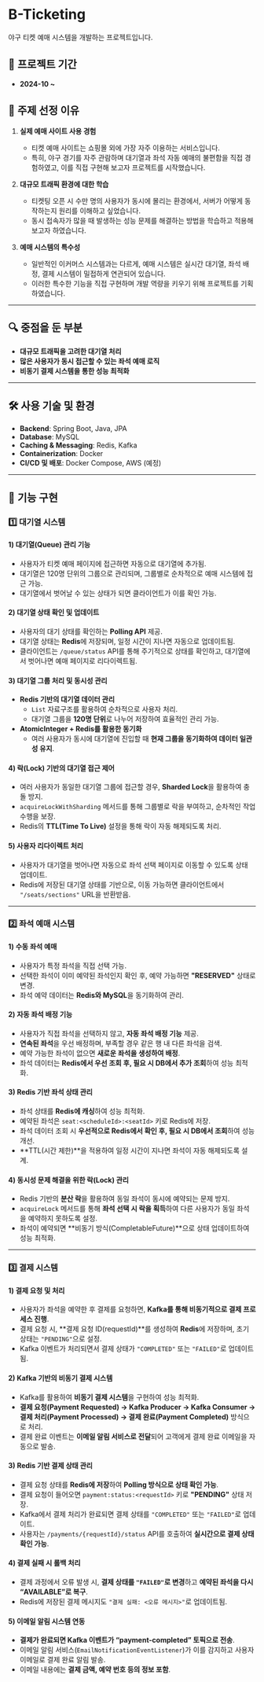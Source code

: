 # **B-Ticketing**
야구 티켓 예매 시스템을 개발하는 프로젝트입니다.

## **📅 프로젝트 기간**
- **2024-10 ~**

## **📌 주제 선정 이유**
1. **실제 예매 사이트 사용 경험**
   - 티켓 예매 사이트는 쇼핑몰 외에 가장 자주 이용하는 서비스입니다.
   - 특히, 야구 경기를 자주 관람하며 대기열과 좌석 자동 예매의 불편함을 직접 경험하였고, 이를 직접 구현해 보고자 프로젝트를 시작했습니다.

2. **대규모 트래픽 환경에 대한 학습**
   - 티켓팅 오픈 시 수만 명의 사용자가 동시에 몰리는 환경에서, 서버가 어떻게 동작하는지 원리를 이해하고 싶었습니다.
   - 동시 접속자가 많을 때 발생하는 성능 문제를 해결하는 방법을 학습하고 적용해 보고자 하였습니다.

3. **예매 시스템의 특수성**
   - 일반적인 이커머스 시스템과는 다르게, 예매 시스템은 실시간 대기열, 좌석 배정, 결제 시스템이 밀접하게 연관되어 있습니다.
   - 이러한 특수한 기능을 직접 구현하며 개발 역량을 키우기 위해 프로젝트를 기획하였습니다.

---

## **🔍 중점을 둔 부분**
- **대규모 트래픽을 고려한 대기열 처리**
- **많은 사용자가 동시 접근할 수 있는 좌석 예매 로직**
- **비동기 결제 시스템을 통한 성능 최적화**

---

## **🛠️ 사용 기술 및 환경**
- **Backend**: Spring Boot, Java, JPA
- **Database**: MySQL
- **Caching & Messaging**: Redis, Kafka
- **Containerization**: Docker
- **CI/CD 및 배포**: Docker Compose, AWS (예정)

---

## **🚀 기능 구현**
### **1️⃣ 대기열 시스템**
#### **1) 대기열(Queue) 관리 기능**
- 사용자가 티켓 예매 페이지에 접근하면 자동으로 대기열에 추가됨.
- 대기열은 120명 단위의 그룹으로 관리되며, 그룹별로 순차적으로 예매 시스템에 접근 가능.
- 대기열에서 벗어날 수 있는 상태가 되면 클라이언트가 이를 확인 가능.

#### **2) 대기열 상태 확인 및 업데이트**
- 사용자의 대기 상태를 확인하는 **Polling API** 제공.
- 대기열 상태는 **Redis**에 저장되며, 일정 시간이 지나면 자동으로 업데이트됨.
- 클라이언트는 `/queue/status` API를 통해 주기적으로 상태를 확인하고, 대기열에서 벗어나면 예매 페이지로 리다이렉트됨.

#### **3) 대기열 그룹 처리 및 동시성 관리**
- **Redis 기반의 대기열 데이터 관리**
  - `List` 자료구조를 활용하여 순차적으로 사용자 처리.
  - 대기열 그룹을 **120명 단위**로 나누어 저장하여 효율적인 관리 가능.
- **AtomicInteger + Redis를 활용한 동기화**
  - 여러 사용자가 동시에 대기열에 진입할 때 **현재 그룹을 동기화하여 데이터 일관성 유지**.

#### **4) 락(Lock) 기반의 대기열 접근 제어**
- 여러 사용자가 동일한 대기열 그룹에 접근할 경우, **Sharded Lock**을 활용하여 충돌 방지.
- `acquireLockWithSharding` 메서드를 통해 그룹별로 락을 부여하고, 순차적인 작업 수행을 보장.
- Redis의 **TTL(Time To Live)** 설정을 통해 락이 자동 해제되도록 처리.

#### **5) 사용자 리다이렉트 처리**
- 사용자가 대기열을 벗어나면 자동으로 좌석 선택 페이지로 이동할 수 있도록 상태 업데이트.
- Redis에 저장된 대기열 상태를 기반으로, 이동 가능하면 클라이언트에서 `"/seats/sections"` URL을 반환받음.

---

### **2️⃣ 좌석 예매 시스템**
#### **1) 수동 좌석 예매**
- 사용자가 특정 좌석을 직접 선택 가능.
- 선택한 좌석이 이미 예약된 좌석인지 확인 후, 예약 가능하면 **"RESERVED"** 상태로 변경.
- 좌석 예약 데이터는 **Redis와 MySQL**을 동기화하여 관리.

#### **2) 자동 좌석 배정 기능**
- 사용자가 직접 좌석을 선택하지 않고, **자동 좌석 배정 기능** 제공.
- **연속된 좌석**을 우선 배정하며, 부족할 경우 같은 행 내 다른 좌석을 검색.
- 예약 가능한 좌석이 없으면 **새로운 좌석을 생성하여 배정**.
- 좌석 데이터는 **Redis에서 우선 조회 후, 필요 시 DB에서 추가 조회**하여 성능 최적화.

#### **3) Redis 기반 좌석 상태 관리**
- 좌석 상태를 **Redis에 캐싱**하여 성능 최적화.
- 예약된 좌석은 `seat:<scheduleId>:<seatId>` 키로 Redis에 저장.
- 좌석 데이터 조회 시 **우선적으로 Redis에서 확인 후, 필요 시 DB에서 조회**하여 성능 개선.
- **TTL(시간 제한)**을 적용하여 일정 시간이 지나면 좌석이 자동 해제되도록 설계.

#### **4) 동시성 문제 해결을 위한 락(Lock) 관리**
- Redis 기반의 **분산 락**을 활용하여 동일 좌석이 동시에 예약되는 문제 방지.
- `acquireLock` 메서드를 통해 **좌석 선택 시 락을 획득**하여 다른 사용자가 동일 좌석을 예약하지 못하도록 설정.
- 좌석이 예약되면 **비동기 방식(CompletableFuture)**으로 상태 업데이트하여 성능 최적화.

---

### **3️⃣ 결제 시스템**
#### **1) 결제 요청 및 처리**
- 사용자가 좌석을 예약한 후 결제를 요청하면, **Kafka를 통해 비동기적으로 결제 프로세스 진행**.
- 결제 요청 시, **결제 요청 ID(requestId)**를 생성하여 **Redis**에 저장하며, 초기 상태는 `"PENDING"`으로 설정.
- Kafka 이벤트가 처리되면서 결제 상태가 `"COMPLETED"` 또는 `"FAILED"`로 업데이트됨.

#### **2) Kafka 기반의 비동기 결제 시스템**
- Kafka를 활용하여 **비동기 결제 시스템**을 구현하여 성능 최적화.
- **결제 요청(Payment Requested) → Kafka Producer → Kafka Consumer → 결제 처리(Payment Processed) → 결제 완료(Payment Completed)** 방식으로 처리.
- 결제 완료 이벤트는 **이메일 알림 서비스로 전달**되어 고객에게 결제 완료 이메일을 자동으로 발송.

#### **3) Redis 기반 결제 상태 관리**
- 결제 요청 상태를 **Redis에 저장**하여 **Polling 방식으로 상태 확인 가능**.
- 결제 요청이 들어오면 `payment:status:<requestId>` 키로 **"PENDING"** 상태 저장.
- Kafka에서 결제 처리가 완료되면 결제 상태를 `"COMPLETED"` 또는 `"FAILED"`로 업데이트.
- 사용자는 `/payments/{requestId}/status` API를 호출하여 **실시간으로 결제 상태 확인 가능**.

#### **4) 결제 실패 시 롤백 처리**
- 결제 과정에서 오류 발생 시, **결제 상태를 `"FAILED"`로 변경**하고 **예약된 좌석을 다시 “AVAILABLE”로 복구**.
- Redis에 저장된 결제 메시지도 `"결제 실패: <오류 메시지>"`로 업데이트됨.

#### **5) 이메일 알림 시스템 연동**
- **결제가 완료되면 Kafka 이벤트가 “payment-completed” 토픽으로 전송**.
- 이메일 알림 서비스(`EmailNotificationEventListener`)가 이를 감지하고 사용자 이메일로 결제 완료 알림 발송.
- 이메일 내용에는 **결제 금액, 예약 번호 등의 정보 포함**.

